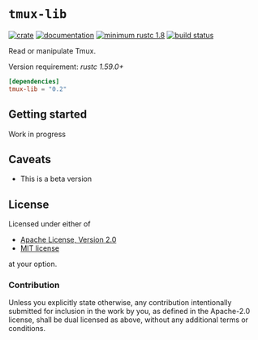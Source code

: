 # `tmux-lib`

[![crate](https://img.shields.io/crates/v/tmux-lib.svg)](https://crates.io/crates/tmux-lib)
[![documentation](https://docs.rs/tmux-lib/badge.svg)](https://docs.rs/tmux-lib)
[![minimum rustc 1.8](https://img.shields.io/badge/rustc-1.59+-red.svg)](https://rust-lang.github.io/rfcs/2495-min-rust-version.html)
[![build status](https://github.com/graelo/tmux-lib/actions/workflows/essentials.yml/badge.svg)](https://github.com/graelo/tmux-lib/actions)

<!-- cargo-sync-readme start -->

Read or manipulate Tmux.

Version requirement: _rustc 1.59.0+_

```toml
[dependencies]
tmux-lib = "0.2"
```

## Getting started

Work in progress

## Caveats

- This is a beta version

## License

Licensed under either of

- [Apache License, Version 2.0](http://www.apache.org/licenses/LICENSE-2.0)
- [MIT license](http://opensource.org/licenses/MIT)

at your option.

### Contribution

Unless you explicitly state otherwise, any contribution intentionally submitted
for inclusion in the work by you, as defined in the Apache-2.0 license, shall
be dual licensed as above, without any additional terms or conditions.

<!-- cargo-sync-readme end -->
